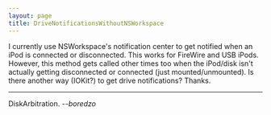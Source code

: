 ```yaml
---
layout: page
title: DriveNotificationsWithoutNSWorkspace
---
```


I currently use NSWorkspace's notification center to get notified when an iPod is connected or disconnected. This works for FireWire and USB iPods. However, this method gets called other times too when the iPod/disk isn't actually getting disconnected or connected (just mounted/unmounted). Is there another way (IOKit?) to get drive notifications? Thanks.

----

DiskArbitration. *--boredzo*

